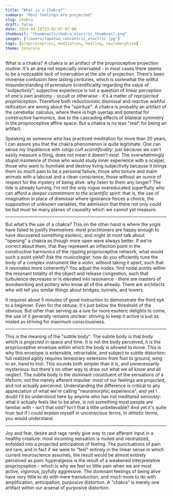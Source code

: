 ```yaml
---
title: "What is a Chakra?"
summary: "Most feelings are projected"
slug: chakra
draft: false
date: 2024-04-16T23:03:07-07:00
thumbnail: "thumbnails/chakra_electric_thumbnail.png"
images: ["covers/tapetum_concentric_electric.jpg"]
tags: [proprioception, meditation, healing, neuromorphism]
theme: tonyrolo
---
```


What is a chakra? A chakra is an artifact of the proprioceptive projection routine. It's an area not especially innervated - in most cases there seems to be a noticeable *lack* of innervation at the site of projection. There's been immense confusion here lasting centuries, which is somewhat the willful misunderstanding of premature scientificality regarding the value of "subjectivity": subjective experience is not a question of linear perception of one's own anatomy - occult or otherwise - it's a matter of *reprojected proprioception*. Therefore both reductionistic dismissal and reactive wishful reification are wrong about the "spiritual". A chakra is probably an artifact of the cerebellar calculus, where there is high overlap and potential for constructive harmonics, due to the cascading effects of bilateral symmetry in the proprioceptive affine space. But a chakra is no less "real" for being an artifact.

Speaking as someone who has practiced meditation for more than 20 years, I can assure you that the chakra phenomenon is quite legitimate. One can sense my impatience with *cargo cult scientificality*: just because we can't easily measure a thing, does not mean it doesn't exist. The overwhelmingly stupid insistence of those who would study inner experience with a scalpel, those who want to humiliate and destroy living subjectivity because it brings them so much pain to be a personal failure, those who torture and maim animals with a labcoat and a clean conscience, those without an ounce of respect for the mystery of being alive: why listen to them any longer? The tide is already turning: I'm not the only rogue overeducated superfluity who can afford a *deeper commitment to the scientific spirit*: that is, the use of imagination in place of dismissal where ignorance forces a choice, the supposition of unknown variables, the admission that there not only could be but *must* be many planes of causality which we cannot yet measure.

---

But what's the use of a chakra? This on the other hand is where the yogis have failed to justify themselves: most practitioners are happy enough to have discovered something esoteric, and might at most talk about "opening" a chakra as though more open were always better. If we're correct about them, that they represent an inflection point in the constructive harmonics of the rippling proprioceptive network, what would such a point yield? Ask the musicologist: how do you efficiently tune the body of a complex instrument like a violin, without taking it apart, such that it resonates more coherently? You adjust the nodes: find nodal points within the resonant totality of the object and release congestion, such that turbulence decreases or is elevated into resonance - there are masters of woodworking and pottery who know all of this already. There are architects who will tell you similar things about bridges, tunnels, and towers.

It requires about 5 minutes of good instruction to demonstrate the third eye to a beginner. Even for the obtuse, it's just below the threshold of the obvious. But other than serving as a lure for more esoteric delights to come, the use of it generally remains unclear: striving to keep it active is just as misled as striving for maximum consciousness.

---

This is the meaning of the "subtle body". The subtle body is that body which is *projected* in space and time. It is not the body perceived, it is the proprioceptive envelope within which the body is allowed to move. This is why this envelope is extensible, retractable, and subject to subtle distortion: full realized agility requires temporary extension from foot to ground, wing to air, hand to tool. This sounds both simpler than it is, and unnecessarily mysterious: but there's no other way to draw out what we all know and all neglect. The subtle body is the dominant constituent of the sensations of a lifeform, not the merely afferent impulse: most of our feelings are *projected*, and not actually perceived. Understanding the difference is critical to any appreciation of what we're calling "neuromorphic experience", and yet I doubt I'll be understood here by anyone who has not meditated seriously: what it actually feels like to be alive, is not something most people are familiar with - isn't that odd? Isn't that a little unbelievable? And yet it's quite true: but if I could explain myself in unconscious terms, in *athletic* terms, you would understand.

---

Joy and fear, desire and rage rarely give way to raw afferent input in a healthy creature: most incoming sensation is muted and neutralized, enfolded into a projected anticipation of feeling. The punctuations of pain are rare, and in fact if we were to "feel" entirely in the linear sense in which current neuroscience assumes, the result would be almost entirely perceived as *pain*: hyperalgesia is the result of a weakened interpretative proprioception - which is why we feel so little pain when we are most active, vigorous, joyfully aggressive. The dominant feelings of being alive have very little to do with mere transduction, and much more to do with amplification, anticipation, purposive distortion. A "chakra" is merely one artifact within our arsenal of purposive distortion.
